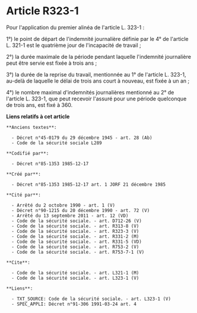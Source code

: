 # Article R323-1

Pour l'application du premier alinéa de l'article L. 323-1 :

1°) le point de départ de l'indemnité journalière définie par le 4° de l'article L. 321-1 est le quatrième jour de
l'incapacité de travail ;

2°) la durée maximale de la période pendant laquelle l'indemnité journalière peut être servie est fixée à trois ans ;

3°) la durée de la reprise du travail, mentionnée au 1° de l'article L. 323-1, au-delà de laquelle le délai de trois ans
court à nouveau, est fixée à un an ;

4°) le nombre maximal d'indemnités journalières mentionné au 2° de l'article L. 323-1, que peut recevoir l'assuré pour une
période quelconque de trois ans, est fixé à 360.

**Liens relatifs à cet article**

	**Anciens textes**:

	  - Décret n°45-0179 du 29 décembre 1945 - art. 28 (Ab)
	  - Code de la sécurité sociale L289

	**Codifié par**:

	  - Décret n°85-1353 1985-12-17

	**Créé par**:

	  - Décret n°85-1353 1985-12-17 art. 1 JORF 21 décembre 1985

	**Cité par**:

	  - Arrêté du 2 octobre 1990 - art. 1 (V)
	  - Décret n°90-1215 du 20 décembre 1990 - art. 72 (V)
	  - Arrêté du 13 septembre 2011 - art. 12 (VD)
	  - Code de la sécurité sociale. - art. D712-26 (V)
	  - Code de la sécurité sociale. - art. R313-8 (V)
	  - Code de la sécurité sociale. - art. R323-3 (V)
	  - Code de la sécurité sociale. - art. R331-2 (M)
	  - Code de la sécurité sociale. - art. R331-5 (VD)
	  - Code de la sécurité sociale. - art. R753-2 (V)
	  - Code de la sécurité sociale. - art. R753-7-1 (V)

	**Cite**:

	  - Code de la sécurité sociale. - art. L321-1 (M)
	  - Code de la sécurité sociale. - art. L323-1 (V)

	**Liens**:

	  - TXT_SOURCE: Code de la sécurité sociale. - art. L323-1 (V)
	  - SPEC_APPLI: Décret n°91-306 1991-03-24 art. 4
